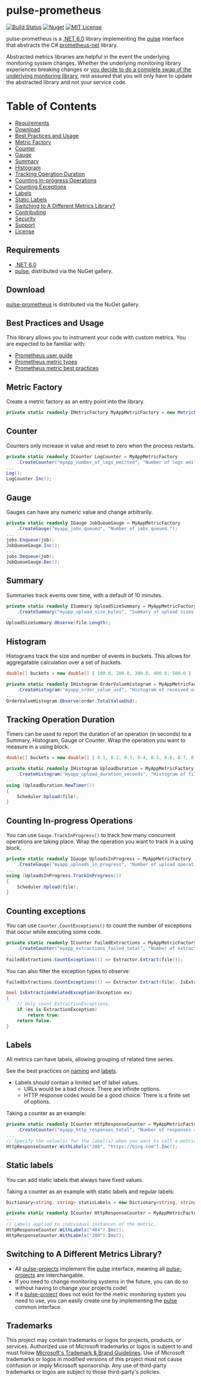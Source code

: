 # pulse-prometheus
[![Build Status](https://github.com/microsoft/pulse-prometheus/actions/workflows/build.yml/badge.svg?branch=main)](https://github.com/microsoft/pulse-prometheus/actions/workflows/build.yml)
[![Nuget](https://img.shields.io/nuget/v/pulse-prometheus.svg)](https://www.nuget.org/packages/pulse-prometheus/)
[![MIT License](https://img.shields.io/badge/license-MIT-green.svg)](https://github.com/microsoft/pulse-prometheus/blob/main/LICENSE.txt)

pulse-prometheus is a [.NET 6.0](https://dotnet.microsoft.com/en-us/download/dotnet/6.0) library implementing the [pulse](https://github.com/microsoft/pulse) interface that abstracts the C# [prometheus-net](https://github.com/prometheus-net/prometheus-net) library.

Abstracted metrics libraries are helpful in the event the underlying monitoring system changes. Whether the underlying monitoring library experiences breaking changes or [you decide to do a complete swap of the underlying monitoring library](#switching-to-a-different-metrics-library), rest assured that you will only have to update the abstracted library and not your service code.

# Table of Contents
* [Requirements](#requirements)
* [Download](#download)
* [Best Practices and Usage](#best-practices-and-usage)
* [Metric Factory](#metric-factory)
* [Counter](#counter)
* [Gauge](#gauge)
* [Summary](#summary)
* [Histogram](#histogram)
* [Tracking Operation Duration](#tracking-operation-duration)
* [Counting In-progress Operations](#counting-in-progress-operations)
* [Counting Exceptions](#counting-exceptions)
* [Labels](#labels)
* [Static Labels](#static-labels)
* [Switching to A Different Metrics Library?](#switching-to-a-different-metrics-library)
* [Contributing](CONTRIBUTING.md)
* [Security](SECURITY.md)
* [Support](SUPPORT.md)
* [License](LICENSE.txt)

## Requirements

* [.NET 6.0](https://dotnet.microsoft.com/en-us/download/dotnet/6.0)
* [pulse](https://www.nuget.org/packages/pulse/), distributed via the NuGet gallery.

## Download

[pulse-prometheus](https://www.nuget.org/packages/pulse-prometheus/) is distributed via the NuGet gallery.

## Best Practices and Usage
This library allows you to instrument your code with custom metrics.
You are expected to be familiar with:
* [Prometheus user guide](https://prometheus.io/docs/introduction/overview/)
* [Prometheus metric types](http://prometheus.io/docs/concepts/metric_types/)
* [Prometheus metric best practices](http://prometheus.io/docs/practices/instrumentation/#counter-vs.-gauge-vs.-summary)

## Metric Factory

Create a metric factory as an entry point into the library.

```csharp
private static readonly IMetricFactory MyAppMetricFactory = new MetricFactory(new PrometheusMetricFactory());
```

## Counter

Counters only increase in value and reset to zero when the process restarts.

```csharp
private static readonly ICounter LogCounter = MyAppMetricFactory
    .CreateCounter("myapp_number_of_logs_emitted", "Number of logs emitted.");
...
Log();
LogCounter.Inc();
```

## Gauge

Gauges can have any numeric value and change arbitrarily.

```csharp
private static readonly IGauge JobQueueGauge = MyAppMetricFactory
    .CreateGauge("myapp_jobs_queued", "Number of jobs queued.");
...
jobs.Enqueue(job);
JobQueueGauge.Inc();
...
jobs.Dequeue(job);
JobQueueGauge.Dec();
```

## Summary

Summaries track events over time, with a default of 10 minutes.

```csharp
private static readonly ISummary UploadSizeSummary = MyAppMetricFactory
    .CreateSummary("myapp_upload_size_bytes", "Summary of upload sizes (in bytes) over last 10 minutes.");
...
UploadSizeSummary.Observe(file.Length);
```

## Histogram

Histograms track the size and number of events in buckets. This allows for aggregatable calculation over a set of buckets.

```csharp
double[] buckets = new double[] { 100.0, 200.0, 300.0, 400.0, 500.0 } 

private static readonly IHistogram OrderValueHistogram = MyAppMetricFactory
    .CreateHistogram("myapp_order_value_usd", "Histogram of received order values (in USD).", buckets);
...
OrderValueHistogram.Observe(order.TotalValueUsd);
```

## Tracking Operation Duration

Timers can be used to report the duration of an operation (in seconds) to a Summary, Histogram, Gauge or Counter. Wrap the operation you want to measure in a using block.

```csharp
double[] buckets = new double[] { 0.1, 0.2, 0.3, 0.4, 0.5, 0.6, 0.7, 0.8, 0.9, 1.0 };

private static readonly IHistogram UploadDuration = MyAppMetricFactory
    .CreateHistogram("myapp_upload_duration_seconds", "Histogram of file upload durations.", buckets);
...
using (UploadDuration.NewTimer())
{
    Scheduler.Upload(file);
}
```

## Counting In-progress Operations

You can use `Gauge.TrackInProgress()` to track how many concurrent operations are taking place. Wrap the operation you want to track in a using block.

```csharp
private static readonly IGauge UploadsInProgress = MyAppMetricFactory
    .CreateGauge("myapp_uploads_in_progress", "Number of upload operations occuring.");
...
using (UploadsInProgress.TrackInProgress())
{
    Scheduler.Upload(file);
}
```

## Counting exceptions

You can use `Counter.CountExceptions()` to count the number of exceptions that occur while executing some code.

```csharp
private static readonly ICounter FailedExtractions = MyAppMetricFactory
    .CreateCounter("myapp_extractions_failed_total", "Number of extraction operations that failed.");
...
FailedExtractions.CountExceptions(() => Extractor.Extract(file)));
```

You can also filter the exception types to observe:

```csharp
FailedExtractions.CountExceptions(() => Extractor.Extract(file), IsExtractionRelatedException);

bool IsExtractionRelatedException(Exception ex)
{
    // Only count ExtractionExceptions.
    if (ex is ExtractionException)
        return true;
    return false;
}
```

## Labels

All metrics can have labels, allowing grouping of related time series.

See the best practices on [naming](http://prometheus.io/docs/practices/naming/)
and [labels](http://prometheus.io/docs/practices/instrumentation/#use-labels).
* Labels should contain a limited set of label values.
    * URLs would be a bad choice. There are infinite options.
    * HTTP response codes would be a good choice. There is a finite set of options.

Taking a counter as an example:

```csharp
private static readonly ICounter HttpResponseCounter = MyAppMetricFactory
    .CreateCounter("myapp_http_responses_total", "Number of responses received by http response code.", "http_response_code", "url");
...
// Specify the value(s) for the label(s) when you want to call a metric operation.
HttpResponseCounter.WithLabels("200", "https://bing.com").Inc();
```

## Static labels

You can add static labels that always have fixed values.

Taking a counter as an example with static labels and regular labels:

```csharp
Dictionary<string, string> staticLabels = new Dictionary<string, string>() { { "service_name", "scheduler" } };

private static readonly ICounter HttpResponseCounter = MyAppMetricFactory.CreateCounterWithStaticLabels("myapp_http_responses_received", "Count of responses received, labelled by response code.", staticLabels, "response_code");
...
// Labels applied to individual instances of the metric.
HttpResponseCounter.WithLabels("404").Inc();
HttpResponseCounter.WithLabels("200").Inc();
```

## Switching to A Different Metrics Library?

* All [pulse-projects](#projects-that-use-pulse) implement the [pulse](https://github.com/microsoft/pulse) interface, meaning all [pulse-projects](#projects-that-use-pulse) are interchangable. 
* If you need to change monitoring systems in the future, you can do so without having to change your projects code!
* If a [pulse-project](#projects-that-use-pulse) does not exist for the metric monitoring system you need to use, you can easily create one by implementing the [pulse](https://github.com/microsoft/pulse) common interface.

## Trademarks

This project may contain trademarks or logos for projects, products, or services. Authorized use of Microsoft 
trademarks or logos is subject to and must follow [Microsoft's Trademark & Brand Guidelines](https://www.microsoft.com/en-us/legal/intellectualproperty/trademarks/usage/general).
Use of Microsoft trademarks or logos in modified versions of this project must not cause confusion or imply Microsoft sponsorship.
Any use of third-party trademarks or logos are subject to those third-party's policies.
